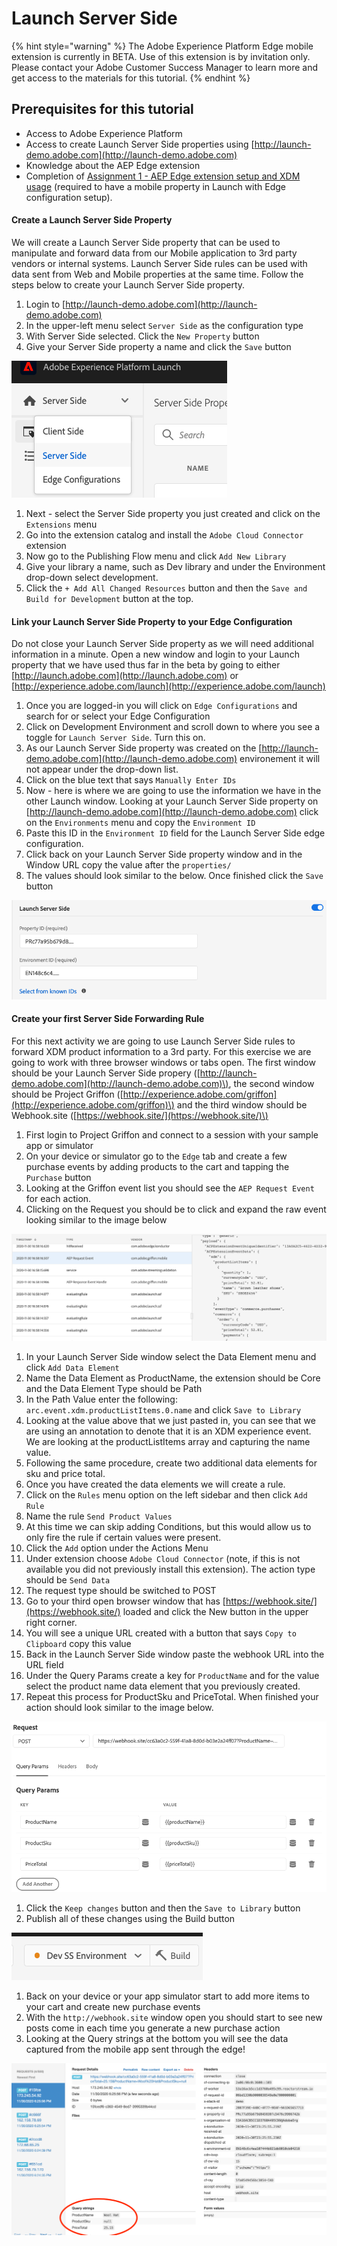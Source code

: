 # Launch Server Side

{% hint style="warning" %}
The Adobe Experience Platform Edge mobile extension is currently in BETA. Use of this extension is by invitation only. Please contact your Adobe Customer Success Manager to learn more and get access to the materials for this tutorial.
{% endhint %}

## Prerequisites for this tutorial

* Access to Adobe Experience Platform
* Access to create Launch Server Side properties using [http://launch-demo.adobe.com](http://launch-demo.adobe.com)
* Knowledge about the AEP Edge extension
* Completion of [Assignment 1 - AEP Edge extension setup and XDM usage](https://aep-sdks.gitbook.io/docs/beta/experience-platform-extension/tutorials/tutorial-1-edge-extension-setup) \(required to have a mobile property in Launch with Edge configuration setup\).

#### Create a Launch Server Side Property

We will create a Launch Server Side property that can be used to manipulate and forward data from our Mobile application to 3rd party vendors or internal systems. Launch Server Side rules can be used with data sent from Web and Mobile properties at the same time. Follow the steps below to create your Launch Server Side property.

1. Login to [http://launch-demo.adobe.com](http://launch-demo.adobe.com)
2. In the upper-left menu select `Server Side` as the configuration type
3. With Server Side selected. Click the `New Property` button
4. Give your Server Side property a name and click the `Save` button

![Server Side Configuration](../../../.gitbook/assets/image%20%286%29.png)

1. Next - select the Server Side property you just created and click on the `Extensions` menu
2. Go into the extension catalog and install the `Adobe Cloud Connector` extension
3. Now go to the Publishing Flow menu and click `Add New Library`
4. Give your library a name, such as Dev library and under the Environment drop-down select development. 
5. Click the `+ Add All Changed Resources` button and then the `Save and Build for Development` button at the top. 

#### Link your Launch Server Side Property to your Edge Configuration

Do not close your Launch Server Side property as we will need additional information in a minute. Open a new window and login to your Launch property that we have used thus far in the beta by going to either [http://launch.adobe.com](http://launch.adobe.com) or [http://experience.adobe.com/launch](http://experience.adobe.com/launch)

1. Once you are logged-in you will click on `Edge Configurations` and search for or select your Edge Configuration
2. Click on Development Environment and scroll down to where you see a toggle for `Launch Server Side`. Turn this on.
3. As our Launch Server Side property was created on the [http://launch-demo.adobe.com](http://launch-demo.adobe.com) environement it will not appear under the drop-down list. 
4. Click on the blue text that says `Manually Enter IDs`
5. Now - here is where we are going to use the information we have in the other Launch window. Looking at your Launch Server Side property on [http://launch-demo.adobe.com](http://launch-demo.adobe.com) click on the `Environments` menu and copy the `Environment ID`
6. Paste this ID in the `Environment ID` field for the Launch Server Side edge configuration.
7. Click back on your Launch Server Side property window and in the Window URL copy the value after the `properties/`
8. The values should look similar to the below. Once finished click the `Save` button

![Manually adding environment ID and property ID to your Edge Configuration](../../../.gitbook/assets/image%20%284%29.png)

#### Create your first Server Side Forwarding Rule

For this next activity we are going to use Launch Server Side rules to forward XDM product information to a 3rd party. For this exercise we are going to work with three browser windows or tabs open. The first window should be your Launch Server Side propery \([http://launch-demo.adobe.com](http://launch-demo.adobe.com)\), the second window should be Project Griffon \([http://experience.adobe.com/griffon](http://experience.adobe.com/griffon)\) and the third window should be Webhook.site \([https://webhook.site/](https://webhook.site/)\)

1. First login to Project Griffon and connect to a session with your sample app or simulator
2. On your device or simulator go to the `Edge` tab and create a few purchase events by adding products to the cart and tapping the `Purchase` button
3. Looking at the Griffon event list you should see the `AEP Request Event` for each action. 
4. Clicking on the Request you should be to click and expand the raw event looking similar to the image below

![AEP Request Raw Event](../../../.gitbook/assets/image%20%289%29.png)

1. In your Launch Server Side window select the Data Element menu and click `Add Data Element`
2. Name the Data Element as ProductName, the extension should be Core and the Data Element Type should be Path
3. In the Path Value enter the following: `arc.event.xdm.productListItems.0.name` and click `Save to Library`
4. Looking at the value above that we just pasted in, you can see that we are using an annotation to denote that it is an XDM experience event. We are looking at the productListItems array and capturing the name value. 
5. Following the same procedure, create two additional data elements for sku and price total. 
6. Once you have created the data elements we will create a rule.
7. Click on the `Rules` menu option on the left sidebar and then click `Add Rule`
8. Name the rule `Send Product Values`
9. At this time we can skip adding Conditions, but this would allow us to only fire the rule if certain values were present. 
10. Click the `Add` option under the Actions Menu
11. Under extension choose `Adobe Cloud Connector` \(note, if this is not available you did not previously install this extension\). The action type should be `Send Data`
12. The request type should be switched to POST
13. Go to your third open browser window that has [https://webhook.site/](https://webhook.site/) loaded and click the New button in the upper right corner. 
14. You will see a unique URL created with a button that says `Copy to Clipboard` copy this value
15. Back in the Launch Server Side window paste the webhook URL into the URL field
16. Under the Query Params create a key for `ProductName` and for the value select the product name data element that you previously created. 
17. Repeat this process for ProductSku and PriceTotal. When finished your action should look similar to the image below. 

![Server Side Forwarding Rule](../../../.gitbook/assets/image%20%287%29.png)

1. Click the `Keep changes` button and then the `Save to Library` button 
2. Publish all of these changes using the Build button 

![Publish all recent changes](../../../.gitbook/assets/image%20%288%29.png)

1. Back on your device or your app simulator start to add more items to your cart and create new purchase events
2. With the `http://webhook.site` window open you should start to see new posts come in each time you generate a new purchase action
3. Looking at the Query strings at the bottom you will see the data captured from the mobile app sent through the edge!

![Mobile Sample App data sent from the edge](../../../.gitbook/assets/mobileedgedata.png)

